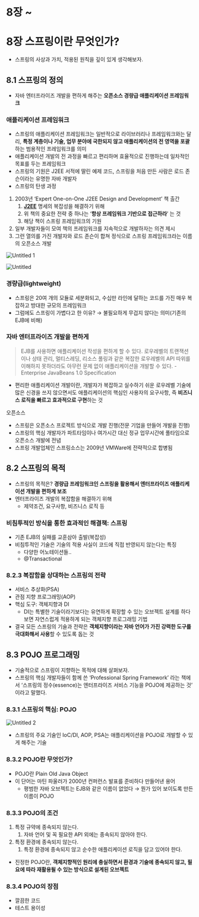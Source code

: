 # 8장 ~

# 8장 스프링이란 무엇인가?

- 스프링의 사상과 가치, 적용된 원칙을 깊이 있게 생각해보자.

## 8.1 스프링의 정의

- 자바 엔터프라이즈 개발을 편하게 해주는 **오픈소스 경량급 애플리케이션 프레임워크**

### 애플리케이션 프레임워크

- 스프링의 애플리케이션 프레임워크는 일반적으로 라이브러리나 프레임워크와는 달리, **특정 계층이나 기술, 업무 분야에 국한되지 않고 애플리케이션의 전 영역을 포괄**하는 범용적인 프레임워크를 의미
- 애플리케이션 개발의 전 과정을 빠르고 편리하며 효율적으로 진행하는데 일차적인 목표를 두는 프레임워크
- 스프링의 기원은 J2EE 서적에 딸린 예제 코드, 스프링을 처음 만든 사람은 로드 존슨이라는 유명한 자바 개발자
- 스프링의 탄생 과정
1. 2003년 ‘Expert One-on-One J2EE Design and Development’ 책 출간
    1. **[J2EE](https://en.wikipedia.org/wiki/Jakarta_EE)** 명세의 복잡성을 해결하기 위해
    2. 위 책의 중요한 전략 중 하나는 ‘**항상 프레임워크 기반으로 접근하라**’ 는 것
    3. 해당 책이 스프링 프레임워크의 기원
2. 일부 개발자들이 모여 책의 프레임워크를 지속적으로 개발하자는 의견 제시
3. 그런 열의를 가진 개발자와 로드 존슨이 합쳐 정식으로 스프링 프레임워크라는 이름의 오픈소스 개발

![Untitled 1](https://user-images.githubusercontent.com/50076031/196033877-909da000-1f03-4919-b7fb-206749ce18f7.png)

![Untitled](https://user-images.githubusercontent.com/50076031/196033882-f9326b0d-ffc4-47a2-b8c7-a6fc478010e0.png)

### 경량급(lightweight)

- 스프링은 20여 개의 모듈로 세분화되고, 수십만 라인에 달하는 코드를 가진 매우 복잡하고 방대한 규모의 프레임워크
- 그럼에도 스프링이 가볍다고 한 이유? → 불필요하게 무겁지 않다는 의미(기존의 EJB에 비해)

### 자바 엔터프라이즈 개발을 편하게

> EJB를 사용하면 애플리케이션 작성을 편하게 할 수 있다. 로우레벨의 트랜잭션이나 상태 관리, 멀티스레딩, 리소스 풀링과 같은 복잡한 로우레벨의 API 따위를 이해하지 못하더라도 아무런 문제 없이 애플리케이션을 개발할 수 있다. - Enterprise JavaBeans 1.0 Specification
> 
- 편리한 애플리케이션 개발이란, 개발자가 복잡하고 실수하기 쉬운 로우레벨 기술에 많은 신경을 쓰지 않으면서도 애플리케이션의 핵심인 사용자의 요구사항, 즉 **비즈니스 로직을 빠르고 효과적으로 구현**하는 것

오픈소스

- 스프링은 오픈소스 프로젝트 방식으로 개발 진행(전문 기업을 만들어 개발을 진행)
- 스프링의 핵심 개발자가 파트타임이나 여가시간 대신 정규 업무시간에 풀타임으로 오픈소스 개발에 전념
- 스프링 개발업체인 스프링소스는 2009년 VMWare에 전략적으로 합병됨

## 8.2 스프링의 목적

- 스프링의 목적은? **경량급 프레임워크인 스프링을 활용해서 엔터프라이즈 애플리케이션 개발을 편하게 보조**
- 엔터프라이즈 개발의 복잡함을 해결하기 위해
    - 제약조건, 요구사항, 비즈니스 로직 등

### 비침투적인 방식을 통한 효과적인 해결책: 스프링

- 기존 EJB의 실패를 교훈삼아 출발(복잡성)
- 비침투적인 기술은 기술의 적용 사실이 코드에 직접 반영되지 않는다는 특징
    - 다양한 어노테이션들..
    - @Transactional

### 8.2.3 복잡함을 상대하는 스프링의 전략

- 서비스 추상화(PSA)
- 관점 지향 프로그래밍(AOP)
- 핵심 도구: 객체지향과 DI
    - DI는 특별한 기술이라기보다는 유연하게 확장할 수 있는 오브젝트 설계를 하다 보면 자연스럽게 적용하게 되는 객체지향 프로그래밍 기법
- 결국 모든 스프링의 기술과 전략은 **객체지향이라는 자바 언어가 가진 강력한 도구를 극대화해서 사용**할 수 있도록 돕는 것

## 8.3 POJO 프로그래밍

- 기술적으로 스프링이 지향하는 목적에 대해 살펴보자.
- 스프링의 핵심 개발자들이 함께 쓴 ‘Professional Spring Framework’ 라는 책에서 ‘스프링의 정수(essence)는 엔터프라이즈 서비스 기능을 POJO에 제공하는 것’ 이라고 말했다.

### 8.3.1 스프링의 핵심: POJO

![Untitled 2](https://user-images.githubusercontent.com/50076031/196033880-cd05c527-b5fe-4cad-90fa-39a479bc6d9a.png)

- 스프링의 주요 기술인 IoC/DI, AOP, PSA는 애플리케이션을 POJO로 개발할 수 있게 해주는 기술

### 8.3.2 POJO란 무엇인가?

- POJO란 Plain Old Java Object
- 이 단어는 마틴 파울러가 2000년 컨퍼런스 발표를 준비하다 만들어낸 용어
    - 평범한 자바 오브젝트는 EJB와 같은 이름이 없었다 → 뭔가 있어 보이도록 만든 이름이 POJO

### 8.3.3 POJO의 조건

1. 특정 규약에 종속되지 않는다.
    1. 자바 언어 및 꼭 필요한 API 외에는 종속되지 않아야 한다.
2. 특정 환경에 종속되지 않는다.
    1. 특정 환경에 종속되지 않고 순수한 애플리케이션 로직을 담고 있어야 한다.
- 진정한 POJO란, **객체지향적인 원리에 충실하면서 환경과 기술에 종속되지 않고, 필요에 따라 재활용될 수 있는 방식으로 설계된 오브젝트**

### 8.3.4 POJO의 장점

- 깔끔한 코드
- 테스트 용이성

